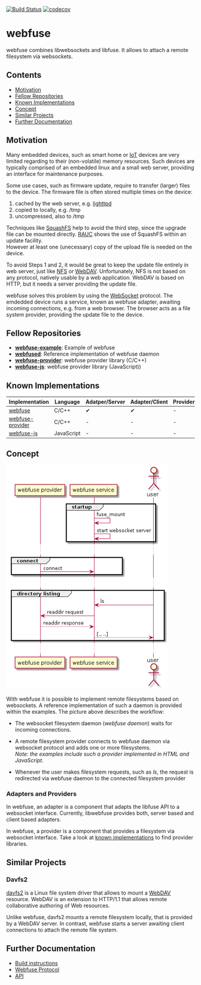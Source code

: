 [![Build Status](https://travis-ci.org/falk-werner/webfuse.svg?branch=master)](https://travis-ci.org/falk-werner/webfuse)
[![codecov](https://codecov.io/gh/falk-werner/webfuse/branch/master/graph/badge.svg)](https://codecov.io/gh/falk-werner/webfuse)

# webfuse

webfuse combines libwebsockets and libfuse. It allows to attach a remote filesystem via websockets.

## Contents

-   [Motivation](#Motivation)
-   [Fellow Repositories](#Fellow-Repositories)
-   [Known Implementations](#Known-Implementations)
-   [Concept](#Concept)
-   [Similar Projects](#Similar-Projects)
-   [Further Documentation](#Further-Documentation)

## Motivation

Many embedded devices, such as smart home or [IoT](https://en.wikipedia.org/wiki/Internet_of_things) devices are very limited regarding to their (non-volatile) memory resources. Such devices are typically comprised of an embedded linux and a small web server, providing an interface for maintenance purposes.

Some use cases, such as firmware update, require to transfer (larger) files to the device. The firmware file is often stored multiple times on the device:

1.  cached by the web server, e.g. [lighttpd](https://redmine.lighttpd.net/boards/2/topics/3451)
2.  copied to locally, e.g. /tmp
3.  uncompressed, also to /tmp

Techniques like [SquashFS](https://en.wikipedia.org/wiki/SquashFS) help to avoid the third step, since the upgrade file can be mounted directly. [RAUC](https://rauc.io/) shows the use of SquashFS within an update facility.  
However at least one (unecessary) copy of the upload file is needed on the device.

To avoid Steps 1 and 2, it would be great to keep the update file entirely in web server, just like [NFS](https://en.wikipedia.org/wiki/Network_File_System) or [WebDAV](https://wiki.archlinux.org/index.php/WebDAV). Unfortunately, NFS is not based on any protocol, natively usable by a web application. WebDAV is based on HTTP, but it needs a server providing the update file.

webfuse solves this problem by using the [WebSocket](https://en.wikipedia.org/wiki/WebSocket) protocol. The emdedded device runs a service, known as webfuse adapter, awaiting incoming connections, e.g. from a web browser. The browser acts as a file system provider, providing the update file to the device.

## Fellow Repositories

-   **[webfuse-example](https://github.com/falk-werner/webfuse-example)**: Example of webfuse
-   **[webfused](https://github.com/falk-werner/webfused)**: Reference implementation of webfuse daemon
-   **[webfuse-provider](https://github.com/falk-werner/webfuse-provider)**: webfuse provider library (C/C++)
-   **[webfuse-js](https://github.com/falk-werner/webfuse-js)**: webfuse provider library (JavaScript))

## Known Implementations

| Implementation                                                      | Language   | Adatper/Server | Adapter/Client | Provider/Server | Provider/Client |
| ------------------------------------------------------------------- | ---------- | -------------  | -------------- | --------------- | --------------- |
| [webfuse](https://github.com/falk-werner/webfuse)                   | C/C++      | &#10004;       | &#10004;       | -               | -               |
| [webfuse-provider](https://github.com/falk-werner/webfuse-provider) | C/C++      | -              | -              | -               | &#10004;        |
| [webfuse-js](https://github.com/falk-werner/webfuse-js)             | JavaScript | -              | -              | -               | &#10004;        |

## Concept

![concept](doc/concept.png)

With webfuse it is possible to implement remote filesystems based on websockets.
A reference implementation of such a daemon is provided within the examples. The picture above describes the workflow:

-   The websocket filesystem daemon (*webfuse daemon*) waits for incoming connections.

-   A remote filesystem provider connects to webfuse daemon via websocket protocol and adds one or more filesystems.  
    *Note: the examples include such a provider implemented in HTML and JavaScript.*

-   Whenever the user makes filesystem requests, such as *ls*, the request is redirected via webfuse daemon to the connected filesystem provider

### Adapters and Providers

In webfuse, an adapter is a component that adapts the libfuse API to a websocket interface.
Currently, libwebfuse provides both, server based and client based adapters.

In webfuse, a provider is a component that provides a filesystem via websocket interface.
Take a look at [known implementations](#Known-Implementations) to find provider libraries.

## Similar Projects

### Davfs2

[davfs2](http://savannah.nongnu.org/projects/davfs2) is a Linux file system driver that allows to mount a [WebDAV](https://wiki.archlinux.org/index.php/WebDAV) resource. WebDAV is an extension to HTTP/1.1 that allows remote collaborative authoring of Web resources.

Unlike webfuse, davfs2 mounts a remote filesystem locally, that is provided by a WebDAV server. In contrast, webfuse starts a server awaiting client connections to attach the remote file system.

## Further Documentation

-   [Build instructions](doc/build.md)
-   [Webfuse Protocol](doc/protocol.md)
-   [API](doc/api.md)

